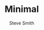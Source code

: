 ---
title: "Minimal"
github: https://github.com/orderedlist/minimal
demo: http://orderedlist.com/minimal/
author: Steve Smith
ssg:
  - Jekyll
cms:
  - No Cms
---